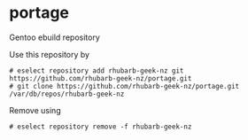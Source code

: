 # portage
Gentoo ebuild repository

Use this repository by

```
# eselect repository add rhubarb-geek-nz git https://github.com/rhubarb-geek-nz/portage.git
# git clone https://github.com/rhubarb-geek-nz/portage.git /var/db/repos/rhubarb-geek-nz
```

Remove using

```
# eselect repository remove -f rhubarb-geek-nz
```
